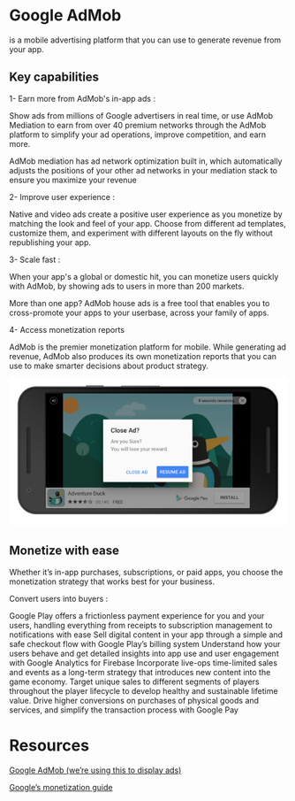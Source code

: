 # Google AdMob 

is a mobile advertising platform that you can use to generate revenue from your app.

## Key capabilities

1- Earn more from AdMob's in-app ads :

Show ads from millions of Google advertisers in real time, or use AdMob Mediation to earn from over 40 premium networks through the AdMob platform to simplify your ad operations, improve competition, and earn more.

AdMob mediation has ad network optimization built in, which automatically adjusts the positions of your other ad networks in your mediation stack to ensure you maximize your revenue

2- Improve user experience	 : 

Native and video ads create a positive user experience as you monetize by matching the look and feel of your app. Choose from different ad templates, customize them, and experiment with different layouts on the fly without republishing your app.

3- Scale fast	:

When your app's a global or domestic hit, you can monetize users quickly with AdMob, by showing ads to users in more than 200 markets.

More than one app? AdMob house ads is a free tool that enables you to cross-promote your apps to your userbase, across your family of apps.

4- Access monetization reports	 

AdMob is the premier monetization platform for mobile. While generating ad revenue, AdMob also produces its own monetization reports that you can use to make smarter decisions about product strategy.

 ![admob](./screenShot/admob.png)

## Monetize with ease

Whether it’s in-app purchases, subscriptions, or paid apps, you choose the monetization strategy that works best for your business. 

Convert users into buyers : 

Google Play offers a frictionless payment experience for you and your users, handling everything from receipts to subscription management to notifications with ease
Sell digital content in your app through a simple and safe checkout flow with Google Play’s billing system
Understand how your users behave and get detailed insights into app use and user engagement with Google Analytics for Firebase
Incorporate live-ops time-limited sales and events as a long-term strategy that introduces new content into the game economy. Target unique sales to different segments of players throughout the player lifecycle to develop healthy and sustainable lifetime value.
Drive higher conversions on purchases of physical goods and services, and simplify the transaction process with Google Pay 


# Resources
 [Google AdMob (we’re using this to display ads)](https://developers.google.com/admob)

  [Google’s monetization guide](https://play.google.com/console/about/guides/monetize/)






